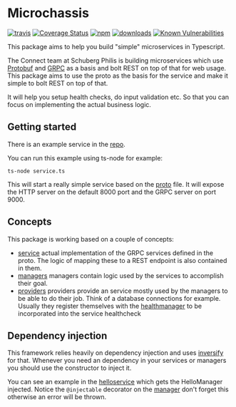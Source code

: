 # Microchassis
[![travis][travis-image]][travis-url]
[![Coverage Status](https://coveralls.io/repos/sbp-contrib/microchassis/badge.svg?branch=master&service=github)](https://coveralls.io/github/sbp-contrib/microchassis?branch=master)
[![npm][npm-image]][npm-url]
[![downloads][downloads-image]][downloads-url]
[![Known Vulnerabilities](https://snyk.io/test/github/sbp-contrib/microchassis/badge.svg)](https://snyk.io/test/github/sbp-contrib/microchassis)

[travis-image]: https://img.shields.io/travis/sbp-contrib/microchassis.svg?style=flat
[travis-url]: https://travis-ci.org/sbp-contrib/microchassis
[npm-image]: https://img.shields.io/npm/v/microchassis.svg?style=flat
[npm-url]: https://npmjs.org/package/microchassis
[downloads-image]: https://img.shields.io/npm/dm/microchassis.svg?style=flat
[downloads-url]: https://npmjs.org/package/microchassis

This package aims to help you build "simple" microservices in Typescript.

The Connect team at Schuberg Philis is building microservices which use [Protobuf](https://github.com/google/protobuf) and [GRPC](https://grpc.io) as a basis and bolt REST on top of that for web usage. This package aims to use the proto as the basis for the service and make it simple to bolt REST on top of that.

It will help you setup health checks, do input validation etc. So that you can focus on implementing the actual business logic.

## Getting started
There is an example service in the [repo](https://github.com/sbp-contrib/microchassis/tree/master/example).

You can run this example using ts-node for example:

``` ts-node service.ts ```

This will start a really simple service based on the [proto](https://github.com/sbp-contrib/microchassis/blob/master/example/proto/hello.proto) file. It will expose the HTTP server on the default 8000 port and the GRPC server on port 9000.

## Concepts
This package is working based on a couple of concepts:
- [service](https://github.com/sbp-contrib/microchassis/blob/master/docs/services.md) actual implementation of the GRPC services defined in the proto. The logic of mapping these to a REST endpoint is also contained in them.
- [managers](https://github.com/sbp-contrib/microchassis/blob/master/docs/managers.md) managers contain logic used by the services to accomplish their goal.
- [providers](https://github.com/sbp-contrib/microchassis/blob/master/docs/providers.md) providers provide an service mostly used by the managers to be able to do their job. Think of a database connections for example. Usually they register themselves with the [healthmanager](https://github.com/sbp-contrib/microchassis/blob/src/health.ts) to be incorporated into the service healthcheck


## Dependency injection
This framework relies heavily on dependency injection and uses [inversify](https://github.com/inversify/InversifyJS) for that. Whenever you need an dependency in your services or managers you should use the constructor to inject it.

You can see an example in the [helloservice](https://github.com/sbp-contrib/microchassis/blob/master/example/services/hello.ts) which gets the HelloManager injected. Notice the ```@injectable``` decorator on the [manager](https://github.com/sbp-contrib/microchassis/blob/master/example/managers/hellomanager.ts) don't forget this otherwise an error will be thrown.
